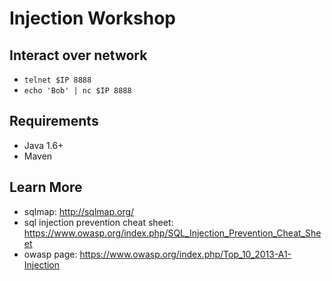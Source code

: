# Injection Workshop

## Interact over network
* ```telnet $IP 8888```
* ```echo 'Bob' | nc $IP 8888```

## Requirements
* Java 1.6+
* Maven

## Learn More
* sqlmap: http://sqlmap.org/
* sql injection prevention cheat sheet: https://www.owasp.org/index.php/SQL_Injection_Prevention_Cheat_Sheet
* owasp page: https://www.owasp.org/index.php/Top_10_2013-A1-Injection
